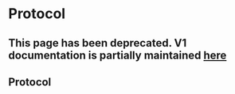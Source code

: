 # Protocol

## This page has been deprecated. V1 documentation is partially maintained [here](https://docs.balancer.fi/v/v1/core-concepts/protocol/)

## Protocol

